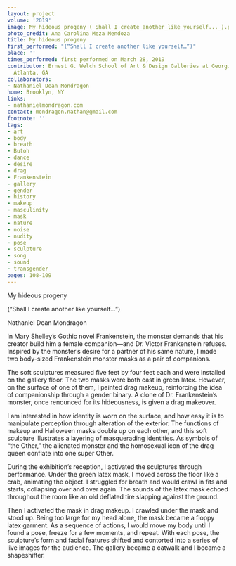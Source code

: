```yaml
---
layout: project
volume: '2019'
image: My_hideous_progeny_(_Shall_I_create_another_like_yourself..._).png
photo_credit: Ana Carolina Meza Mendoza
title: My hideous progeny
first_performed: "(“Shall I create another like yourself…”)"
place: ''
times_performed: first performed on March 28, 2019
contributor: Ernest G. Welch School of Art & Design Galleries at Georgia State University,
  Atlanta, GA
collaborators:
- Nathaniel Dean Mondragon
home: Brooklyn, NY
links:
- nathanielmondragon.com
contact: mondragon.nathan@gmail.com
footnote: ''
tags:
- art
- body
- breath
- Butoh
- dance
- desire
- drag
- Frankenstein
- gallery
- gender
- history
- makeup
- masculinity
- mask
- nature
- noise
- nudity
- pose
- sculpture
- song
- sound
- transgender
pages: 108-109
---
```


My hideous progeny

(“Shall I create another like yourself…”)

Nathaniel Dean Mondragon

In Mary Shelley’s Gothic novel Frankenstein, the monster demands that his creator build him a female companion—and Dr. Victor Frankenstein refuses. Inspired by the monster’s desire for a partner of his same nature, I made two body-sized Frankenstein monster masks as a pair of companions.

The soft sculptures measured five feet by four feet each and were installed on the gallery floor. The two masks were both cast in green latex. However, on the surface of one of them, I painted drag makeup, reinforcing the idea of companionship through a gender binary. A clone of Dr. Frankenstein’s monster, once renounced for its hideousness, is given a drag makeover.

I am interested in how identity is worn on the surface, and how easy it is to manipulate perception through alteration of the exterior. The functions of makeup and Halloween masks double up on each other, and this soft sculpture illustrates a layering of masquerading identities. As symbols of “the Other,” the alienated monster and the homosexual icon of the drag queen conflate into one super Other.

During the exhibition’s reception, I activated the sculptures through performance. Under the green latex mask, I moved across the floor like a crab, animating the object. I struggled for breath and would crawl in fits and starts, collapsing over and over again. The sounds of the latex mask echoed throughout the room like an old deflated tire slapping against the ground.

Then I activated the mask in drag makeup. I crawled under the mask and stood up. Being too large for my head alone, the mask became a floppy latex garment. As a sequence of actions, I would move my body until I found a pose, freeze for a few moments, and repeat. With each pose, the sculpture’s form and facial features shifted and contorted into a series of live images for the audience. The gallery became a catwalk and I became a shapeshifter.
